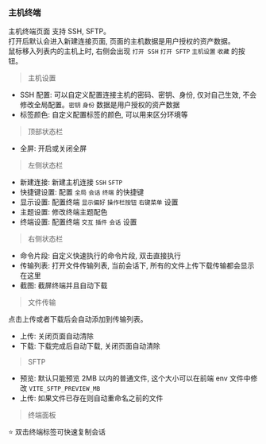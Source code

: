 ### 主机终端

主机终端页面 支持 SSH, SFTP。  
打开后默认会进入新建连接页面, 页面的主机数据是用户授权的资产数据。  
鼠标移入列表内的主机上时, 右侧会出现 `打开 SSH` `打开 SFTP` `主机设置` `收藏` 的按钮。

> 主机设置

* SSH 配置: 可以自定义配置连接主机的密码、密钥、身份, 仅对自己生效, 不会修改全局配置。`密钥` `身份` 数据是用户授权的资产数据
* 标签颜色: 自定义配置标签的颜色, 可以用来区分环境等

> 顶部状态栏

* 全屏: 开启或关闭全屏

> 左侧状态栏

* 新建连接: 新建主机连接 `SSH` `SFTP`
* 快捷键设置: 配置 `全局` `会话` `终端` 的快捷键
* 显示设置: 配置终端 `显示偏好` `操作栏按钮` `右键菜单` 设置
* 主题设置: 修改终端主题配色
* 终端设置: 配置终端 `交互` `插件` `会话` 设置

> 右侧状态栏

* 命令片段: 自定义快速执行的命令片段, 双击直接执行
* 传输列表: 打开文件传输列表, 当前会话下, 所有的文件上传下载传输都会显示在这里
* 截图: 截屏终端并且自动下载

> 文件传输

点击上传或者下载后会自动添加到传输列表。

* 上传: 关闭页面自动清除
* 下载: 下载完成后自动下载, 关闭页面自动清除

> SFTP

* 预览: 默认只能预览 2MB 以内的普通文件, 这个大小可以在前端 env 文件中修改 `VITE_SFTP_PREVIEW_MB`
* 上传: 如果文件已存在则自动重命名之前的文件

> 终端面板

⭐ 双击终端标签可快速复制会话
